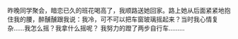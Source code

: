 昨晚同学聚会，暗恋已久的班花喝高了，我顺路送她回家。路上她从后面紧紧地抱住我的腰，醉醺醺跟我说：我冷，可不可以把车窗玻璃摇起来？当时我心情复杂……我怎么摇？我拿什么摇呢？
我努力的蹬了两步自行车………